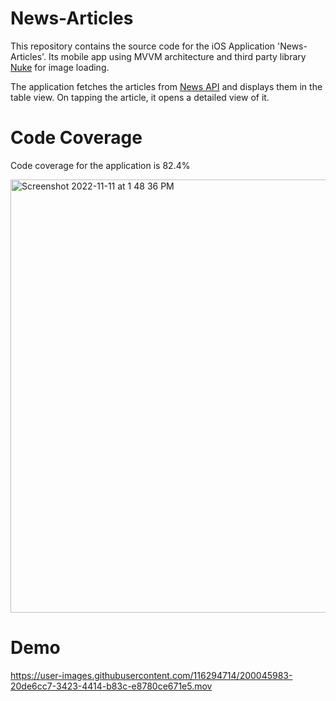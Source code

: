# News-Articles

This repository contains the source code for the iOS Application 'News-Articles'.
Its mobile app using MVVM architecture and third party library [Nuke](https://github.com/kean/Nuke) for image loading.

The application fetches the articles from [News API](https://newsapi.org/) and displays them in the table view. 
On tapping the article, it opens a detailed view of it.

# Code Coverage
Code coverage for the application is 82.4%  

<img width="693" alt="Screenshot 2022-11-11 at 1 48 36 PM" src="https://user-images.githubusercontent.com/116294714/201313066-c7ff1545-62eb-4cd9-b22c-e9087df804f8.png">

# Demo

https://user-images.githubusercontent.com/116294714/200045983-20de6cc7-3423-4414-b83c-e8780ce671e5.mov

